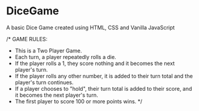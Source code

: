 # DiceGame
A basic Dice Game created using HTML, CSS and Vanilla JavaScript

/*
GAME RULES:
- This is a Two Player Game.
- Each turn, a player repeatedly rolls a die.
- If the player rolls a 1, they score nothing and it becomes the next player's turn.
- If the player rolls any other number, it is added to their turn total and the player's turn continues.
- If a player chooses to "hold", their turn total is added to their score, and it becomes the next player's turn.
- The first player to score 100 or more points wins.
*/
